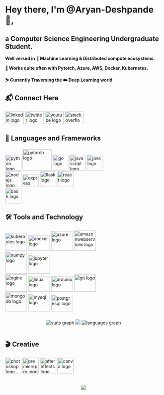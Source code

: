 # Hey there, I'm @Aryan-Deshpande 👋,
## a Computer Science Engineering Undergraduate Student. 

**Well versed in 🌊 Machine Learning & Distributed compute ecosystems.**

**🌌 Works quite often with Pytorch, Azure, AWS, Docker, Kubernetes.**

**⛷ Currently Traversing the ☁️ Deep Learning world**

###

## 📬 Connect Here

###
<div align="left">
  <a href="https://www.linkedin.com/in/aryan-deshpande-35ab141b9/"><img src="https://raw.githubusercontent.com/maurodesouza/profile-readme-generator/master/src/assets/icons/social/linkedin/default.svg" width="60" height="40" alt="linkedin logo"  /></a>
  <a href="https://twitter.com/aryanscript"><img src="https://raw.githubusercontent.com/maurodesouza/profile-readme-generator/master/src/assets/icons/social/twitter/default.svg" width="60" height="40" alt="twitter logo"  /></a>
  <a href="https://www.youtube.com/channel/UCjwES7gIHxim7wvMYLv5OVw"><img src="https://raw.githubusercontent.com/maurodesouza/profile-readme-generator/master/src/assets/icons/social/youtube/default.svg" width="60" height="40" alt="youtube logo"  /></a>
  <a href="https://stackoverflow.com/users/15545561/aryan-deshpande"><img src="https://raw.githubusercontent.com/maurodesouza/profile-readme-generator/master/src/assets/icons/social/stackoverflow/default.svg" width="60" height="40" alt="stackoverflow logo"  /></a>
</div>

###

## 🧰 Languages and Frameworks

###

<div align="left">
  <img src="https://cdn.jsdelivr.net/gh/devicons/devicon/icons/python/python-original.svg" height="50" width="52" alt="python logo "  />
  <img src="https://cdn.jsdelivr.net/gh/devicons/devicon/icons/pytorch/pytorch-original-wordmark.svg" height="68" width="93" alt="pytorch logo"  />
  <img src="https://cdn.jsdelivr.net/gh/devicons/devicon/icons/go/go-original.svg" height="50" width="50" alt="go logo"  />
  <img src="https://cdn.jsdelivr.net/gh/devicons/devicon/icons/javascript/javascript-original.svg" height="50" width="52" alt="javascript logo"  />
  <img src="https://cdn.jsdelivr.net/gh/devicons/devicon/icons/java/java-original.svg" height="50" width="52" alt="java logo"  /><br>
  <img src="https://cdn.jsdelivr.net/gh/devicons/devicon/icons/nodejs/nodejs-original.svg" height="50" width="52" alt="nodejs logo"  />
  <img src="https://cdn.jsdelivr.net/gh/devicons/devicon/icons/express/express-original.svg" height="40" width="52" alt="express logo"  />
  <img src="https://cdn.jsdelivr.net/gh/devicons/devicon/icons/flask/flask-original.svg" height="50" width="52" alt="flask logo"  />
  <img src="https://cdn.jsdelivr.net/gh/devicons/devicon/icons/react/react-original.svg" height="50" width="52" alt="react logo"  /><br>
  <img src="https://cdn.jsdelivr.net/gh/devicons/devicon/icons/bash/bash-original.svg" height="50" width="52" alt="bash logo"  />
</div>

###

## 🛠️ Tools and Technology

###

<div align="left">
  <img src="https://cdn.jsdelivr.net/gh/devicons/devicon/icons/kubernetes/kubernetes-plain-wordmark.svg"height="57" width="70" alt="kubernetes logo"  />
  <img src="https://cdn.jsdelivr.net/gh/devicons/devicon/icons/docker/docker-original-wordmark.svg" height="50" width="70" alt="docker logo"  />
  <img src="https://cdn.jsdelivr.net/gh/devicons/devicon/icons/azure/azure-original-wordmark.svg" height="63" width="70" alt="azure logo"  />
  <img src="https://cdn.jsdelivr.net/gh/devicons/devicon/icons/amazonwebservices/amazonwebservices-original-wordmark.svg" height="65" width="70" alt="amazonwebservices logo"  /><br>
  <img src="https://cdn.jsdelivr.net/gh/devicons/devicon/icons/numpy/numpy-original-wordmark.svg" height="70" width="70" alt="numpy logo"  />
  <img src="https://cdn.jsdelivr.net/gh/devicons/devicon/icons/jupyter/jupyter-original-wordmark.svg" height="60" width="70" alt="jupyter logo"  /><br>
  <img src="https://cdn.jsdelivr.net/gh/devicons/devicon/icons/nginx/nginx-original.svg" height="55" width="70" alt="nginx logo"  />
  <img src="https://cdn.jsdelivr.net/gh/devicons/devicon/icons/linux/linux-original.svg" height=50" width="70" alt="linux logo"  />
  <img src="https://cdn.jsdelivr.net/gh/devicons/devicon/icons/arduino/arduino-original-wordmark.svg" height="50" width="70" alt="arduino logo"  />
  <img src="https://cdn.jsdelivr.net/gh/devicons/devicon/icons/git/git-original-wordmark.svg" height="55" width="70" alt="git logo"  /><br>
  <img src="https://cdn.jsdelivr.net/gh/devicons/devicon/icons/mongodb/mongodb-original-wordmark.svg" height="60" width="70" alt="mongodb logo"  />
  <img src="https://cdn.jsdelivr.net/gh/devicons/devicon/icons/mysql/mysql-original-wordmark.svg" height="56" width="70" alt="mysql logo"  />
  <img src="https://cdn.jsdelivr.net/gh/devicons/devicon/icons/postgresql/postgresql-original-wordmark.svg" height="53" width="70" alt="postgresql logo"  />
</div>

###

<div align="center">
  <img src="https://github-readme-stats.vercel.app/api?hide_title=false&hide_rank=false&show_icons=true&include_all_commits=true&count_private=true&disable_animations=false&theme=dracula&locale=en&hide_border=false&username=Aryan-Deshpande" alt="stats graph"  />
  <img src="https://github-readme-streak-stats.herokuapp.com/?user=Aryan-Deshpande&theme=synthwave&hide_border=false" />
  <img src="https://github-readme-stats.vercel.app/api/top-langs?locale=en&hide_title=false&layout=compact&card_width=320&langs_count=5&theme=dracula&hide_border=false&username=Aryan-Deshpande" alt="languages graph"  />
</div>
<br>

## 🎬 Creative

###

<div align="left">
  <img src="https://cdn.jsdelivr.net/gh/devicons/devicon/icons/photoshop/photoshop-plain.svg" height="50" width="52" alt="photoshop logo"  />
  <img src="https://cdn.jsdelivr.net/gh/devicons/devicon/icons/premierepro/premierepro-plain.svg" height="50" width="52" alt="premierepro logo"  />
  <img src="https://cdn.jsdelivr.net/gh/devicons/devicon/icons/aftereffects/aftereffects-original.svg" height="50" width="52" alt="aftereffects logo"  />
  <img src="https://cdn.jsdelivr.net/gh/devicons/devicon/icons/canva/canva-original.svg" height="50" width="52" alt="canva logo"  />
</div>
<br>
<br>
<div align="center">
  <img src="https://visitcount.itsvg.in/api?id=Aryan-Deshpande&icon=7&color=10"  />
</div>
